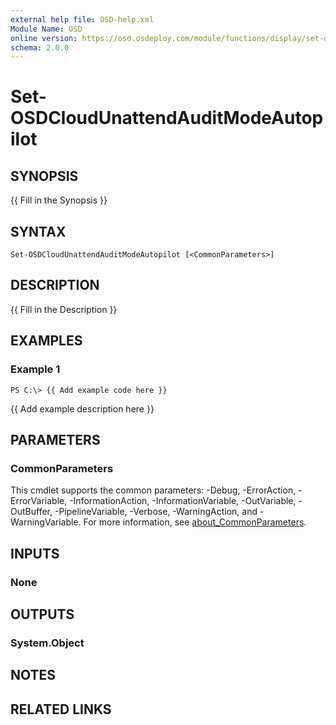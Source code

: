 ```yaml
---
external help file: OSD-help.xml
Module Name: OSD
online version: https://osd.osdeploy.com/module/functions/display/set-disres
schema: 2.0.0
---
```


# Set-OSDCloudUnattendAuditModeAutopilot

## SYNOPSIS
{{ Fill in the Synopsis }}

## SYNTAX

```
Set-OSDCloudUnattendAuditModeAutopilot [<CommonParameters>]
```

## DESCRIPTION
{{ Fill in the Description }}

## EXAMPLES

### Example 1
```
PS C:\> {{ Add example code here }}
```

{{ Add example description here }}

## PARAMETERS

### CommonParameters
This cmdlet supports the common parameters: -Debug, -ErrorAction, -ErrorVariable, -InformationAction, -InformationVariable, -OutVariable, -OutBuffer, -PipelineVariable, -Verbose, -WarningAction, and -WarningVariable. For more information, see [about_CommonParameters](http://go.microsoft.com/fwlink/?LinkID=113216).

## INPUTS

### None
## OUTPUTS

### System.Object
## NOTES

## RELATED LINKS
